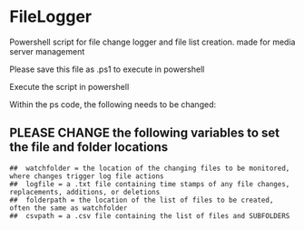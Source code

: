 # FileLogger
Powershell script for file change logger and file list creation. made for media server management

Please save this file as .ps1 to execute in powershell

Execute the script in powershell 

Within the ps code, the following needs to be changed:
## PLEASE CHANGE the following variables to set the file and folder locations 
    ##  watchfolder = the location of the changing files to be monitored, where changes trigger log file actions
    ##  logfile = a .txt file containing time stamps of any file changes, replacements, additions, or deletions
    ##  folderpath = the location of the list of files to be created, often the same as watchfolder
    ##  csvpath = a .csv file containing the list of files and SUBFOLDERS
